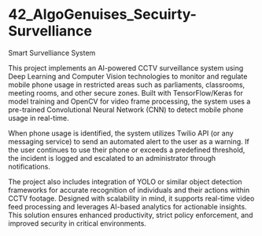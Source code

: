 # 42_AlgoGenuises_Secuirty-Survelliance
Smart Survelliance System 

This project implements an AI-powered CCTV surveillance system using Deep Learning and Computer Vision technologies to monitor and regulate mobile phone usage in restricted areas such as parliaments, classrooms, meeting rooms, and other secure zones. Built with TensorFlow/Keras for model training and OpenCV for video frame processing, the system uses a pre-trained Convolutional Neural Network (CNN) to detect mobile phone usage in real-time.

When phone usage is identified, the system utilizes Twilio API (or any messaging service) to send an automated alert to the user as a warning. If the user continues to use their phone or exceeds a predefined threshold, the incident is logged and escalated to an administrator through notifications.

The project also includes integration of YOLO  or similar object detection frameworks for accurate recognition of individuals and their actions within CCTV footage. Designed with scalability in mind, it supports real-time video feed processing and leverages AI-based analytics for actionable insights. This solution ensures enhanced productivity, strict policy enforcement, and improved security in critical environments.
